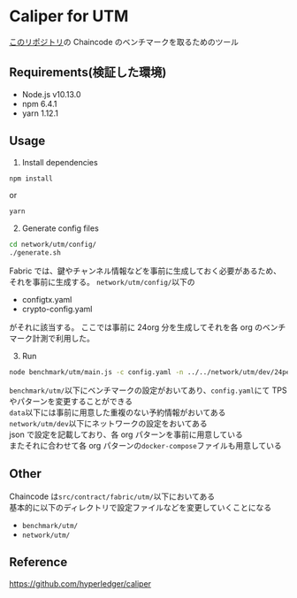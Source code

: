 # Caliper for UTM

[このリポジトリ](https://github.com/gucc1/utm-fabric)の Chaincode のベンチマークを取るためのツール

## Requirements(検証した環境)

- Node.js v10.13.0
- npm 6.4.1
- yarn 1.12.1

## Usage

1. Install dependencies

```bash
npm install
```

or

```bash
yarn
```

2. Generate config files

```bash
cd network/utm/config/
./generate.sh
```

Fabric では、鍵やチャンネル情報などを事前に生成しておく必要があるため、それを事前に生成する。
`network/utm/config/`以下の

- configtx.yaml
- crypto-config.yaml

がそれに該当する。
ここでは事前に 24org 分を生成してそれを各 org のベンチマーク計測で利用した。

3. Run

```bash
node benchmark/utm/main.js -c config.yaml -n ../../network/utm/dev/24peer.json
```

`benchmark/utm/`以下にベンチマークの設定がおいてあり、`config.yaml`にて TPS やパターンを変更することができる  
`data`以下には事前に用意した重複のない予約情報がおいてある  
`network/utm/dev`以下にネットワークの設定をおいてある  
json で設定を記載しており、各 org パターンを事前に用意している  
またそれに合わせて各 org パターンの`docker-compose`ファイルも用意している

## Other

Chaincode は`src/contract/fabric/utm/`以下においてある  
基本的に以下のディレクトリで設定ファイルなどを変更していくことになる

- `benchmark/utm/`
- `network/utm/`

## Reference

https://github.com/hyperledger/caliper
